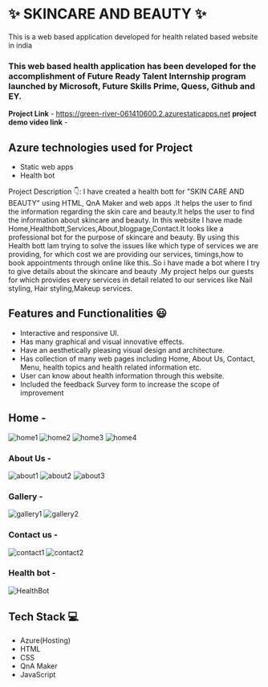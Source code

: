 # ✨  SKINCARE AND BEAUTY ✨

This is a web based application developed for health related based website in india

### This web based health application has been developed for the accomplishment of Future Ready Talent Internship program launched by Microsoft, Future Skills Prime, Quess, Github and EY.


**Project Link** - https://green-river-061410600.2.azurestaticapps.net
**project demo video link** -

## Azure technologies used for Project

- Static web apps
- Health bot

Project Description 👇:
I have created a health bott for "SKIN CARE AND BEAUTY" using HTML, QnA Maker and web apps .It helps the user to find the information regarding the skin care and beauty.It helps the user to find the information about skincare and beauty. In this website I have made Home,Healthbott,Services,About,blogpage,Contact.It looks like a professional bot for the purpose of skincare and beauty. By using this Health bott Iam trying to solve the issues like which type of services we are providing, for which cost we are providing our services, timings,how to book appointments through online like this..So i have made a bot where I try to give details about the skincare and beauty .My project helps our guests for which provides every services in detail related to our services like Nail styling, Hair styling,Makeup services.

## Features and Functionalities 😃

- Interactive and responsive UI.
- Has many graphical and visual innovative effects.
- Have an aesthetically pleasing visual design and architecture.
- Has collection of many web pages including Home, About Us, Contact, Menu, health topics and health related information etc.
- User can know about health information through this website.
- Included the feedback Survey form to increase the scope of improvement 

## Home -
![home1](https://user-images.githubusercontent.com/116955279/205671149-838284ff-a672-413b-89c6-32d382e3cde2.png)
![home2](https://user-images.githubusercontent.com/116955279/205671161-082e077b-3b52-4501-b977-41e9c3185437.png)
![home3](https://user-images.githubusercontent.com/116955279/205671164-7d37f128-8cb5-4841-906d-74179b4a83e0.png)
![home4](https://user-images.githubusercontent.com/116955279/205671169-a1ae169f-6c5b-434d-96f4-cc84515a47ff.png)


   

### About Us -
![about1](https://user-images.githubusercontent.com/116955279/205671707-26fe4115-30ac-41c1-a96b-ad6244a23b80.png)
![about2](https://user-images.githubusercontent.com/116955279/205671716-364f522a-bdd2-471f-b0fa-6431e3c8265e.png)
![about3](https://user-images.githubusercontent.com/116955279/205671721-67b3d7f9-d0ca-499f-95ab-2c44537b9a99.png)




### Gallery -
![gallery1](https://user-images.githubusercontent.com/116955279/205672290-cc1abd3e-c1e2-4035-8ef1-d8ace0fc285d.png)
![gallery2](https://user-images.githubusercontent.com/116955279/205672302-ec09d525-b2a6-4275-9be6-2aa4fbac8b2c.png)





### Contact us -
![contact1](https://user-images.githubusercontent.com/116955279/205672057-7fc2d239-f762-49ed-ac62-8a83dcd2ec02.png)
![contact2](https://user-images.githubusercontent.com/116955279/205672066-1d166328-0ae1-4af2-bc88-25772517b6e4.png)




### Health bot -
![HealthBot](https://user-images.githubusercontent.com/116955279/205672627-04dc14f0-9e82-4977-b224-14d4d333a469.png)




## Tech Stack 💻

- Azure(Hosting)
- HTML
- CSS
- QnA Maker
- JavaScript
